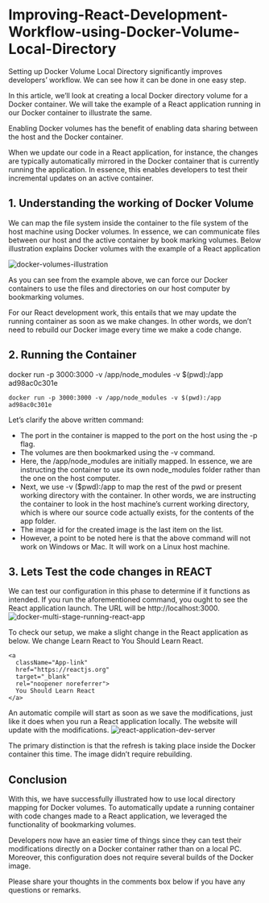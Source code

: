 # Improving-React-Development-Workflow-using-Docker-Volume-Local-Directory
Setting up Docker Volume Local Directory significantly improves developers’ workflow. We can see how it can be done in one easy step.

In this article, we’ll look at creating a local Docker directory volume for a Docker container. We will take the example of a React application running in our Docker container to illustrate the same.

Enabling Docker volumes has the benefit of enabling data sharing between the host and the Docker container.

When we update our code in a React application, for instance, the changes are typically automatically mirrored in the Docker container that is currently running the application. In essence, this enables developers to test their incremental updates on an active container.

## 1. Understanding the working of Docker Volume
We can map the file system inside the container to the file system of the host machine using Docker volumes. In essence, we can communicate files between our host and the active container by book marking volumes. Below illustration explains Docker volumes with the example of a React application

![docker-volumes-illustration](https://user-images.githubusercontent.com/106924407/219957290-3656323a-cd90-43eb-a8d6-f848f43e7ed0.png)

As you can see from the example above, we can force our Docker containers to use the files and directories on our host computer by bookmarking volumes.

For our React development work, this entails that we may update the running container as soon as we make changes. In other words, we don’t need to rebuild our Docker image every time we make a code change.

## 2. Running the Container

docker run -p 3000:3000 -v /app/node_modules -v $(pwd):/app ad98ac0c301e

```
docker run -p 3000:3000 -v /app/node_modules -v $(pwd):/app ad98ac0c301e
```

Let’s clarify the above written command:

* The port in the container is mapped to the port on the host using the -p flag.
* The volumes are then bookmarked using the -v command.
* Here, the /app/node_modules are initially mapped. In essence, we are instructing the container to use its own node_modules folder rather than the one on the host computer.
* Next, we use -v ($pwd):/app to map the rest of the pwd or present working directory with the container. In other words, we are instructing the container to look in the host machine’s current working directory, which is where our source code actually exists, for the contents of the app folder.
* The image id for the created image is the last item on the list.
* However, a point to be noted here is that the above command will not work on Windows or Mac. It will work on a Linux host machine.

## 3. Lets Test the code changes in REACT

We can test our configuration in this phase to determine if it functions as intended. If you run the aforementioned command, you ought to see the React application launch. The URL will be http://localhost:3000.
![docker-multi-stage-running-react-app](https://user-images.githubusercontent.com/106924407/219957591-254c11d9-add7-4224-9865-b064656fc0da.png)

To check our setup, we make a slight change in the React application as below. We change Learn React to You Should Learn React.

```
<a
  className="App-link"
  href="https://reactjs.org"
  target="_blank"
  rel="noopener noreferrer">
  You Should Learn React
</a>
```
An automatic compile will start as soon as we save the modifications, just like it does when you run a React application locally. The website will update with the modifications.
![react-application-dev-server](https://user-images.githubusercontent.com/106924407/219957598-2fbda5e5-16fb-4d22-903a-59b3dd18d911.png)

The primary distinction is that the refresh is taking place inside the Docker container this time. The image didn’t require rebuilding.

## Conclusion

With this, we have successfully illustrated how to use local directory mapping for Docker volumes. To automatically update a running container with code changes made to a React application, we leveraged the functionality of bookmarking volumes.

Developers now have an easier time of things since they can test their modifications directly on a Docker container rather than on a local PC. Moreover, this configuration does not require several builds of the Docker image.

Please share your thoughts in the comments box below if you have any questions or remarks.
